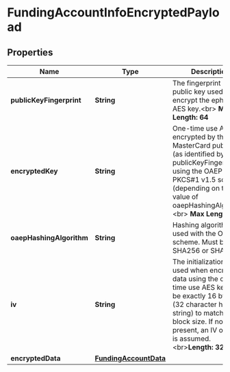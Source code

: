 
# FundingAccountInfoEncryptedPayload

## Properties
Name | Type | Description | Notes
------------ | ------------- | ------------- | -------------
**publicKeyFingerprint** | **String** | The fingerprint of the public key used to encrypt the ephemeral AES key.&lt;br&gt; __Max Length: 64__  |  [optional]
**encryptedKey** | **String** | One-time use AES key encrypted by the MasterCard public key (as identified by publicKeyFingerprint) using the OAEP or PKCS#1 v1.5 scheme (depending on the value of oaepHashingAlgorithm. &lt;br&gt; __Max Length: 512__  |  [optional]
**oaepHashingAlgorithm** | **String** | Hashing algorithm used with the OAEP scheme. Must be either SHA256 or SHA512.  |  [optional]
**iv** | **String** | The initialization vector used when encrypting data using the one-time use AES key. Must be exactly 16 bytes (32 character hex string) to match the block size. If not present, an IV of zero is assumed.  &lt;br&gt;__Length: 32__  |  [optional]
**encryptedData** | [**FundingAccountData**](FundingAccountData.md) |  |  [optional]



